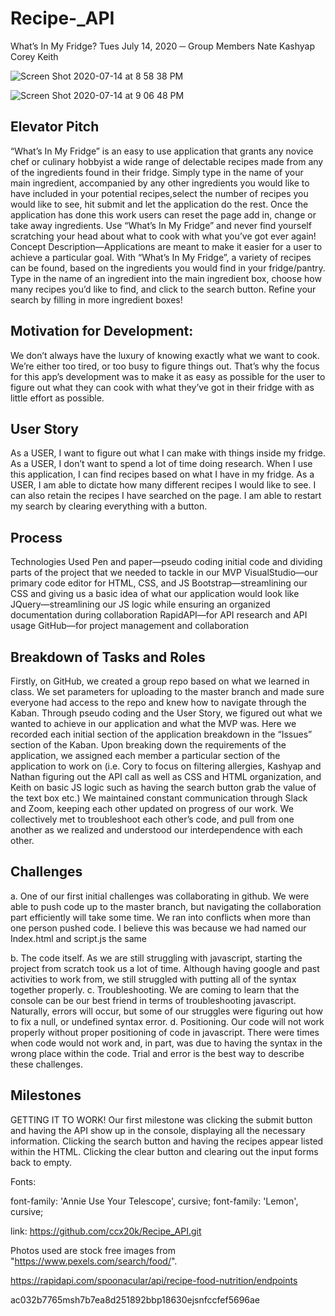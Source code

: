 # Recipe-_API
What’s In My Fridge?
Tues July 14, 2020
─
Group Members
Nate
Kashyap
Corey
Keith

![Screen Shot 2020-07-14 at 8 58 38 PM](https://user-images.githubusercontent.com/63524583/87491017-0fce1b80-c615-11ea-9721-8fa11553f3a4.png)

![Screen Shot 2020-07-14 at 9 06 48 PM](https://user-images.githubusercontent.com/63524583/87491408-0b563280-c616-11ea-84c5-9a681b9dd331.png)

## Elevator Pitch
“What’s In My Fridge” is an easy to use application that grants any novice chef or culinary hobbyist a wide range of delectable recipes made from any of the ingredients found in their fridge.  Simply type in the name of your main ingredient, accompanied by any other ingredients you would like to have included in your potential recipes,select the number of recipes you would like to see, hit submit and let the application do the rest.  Once the application has done this work users can reset the page add in, change or take away ingredients.  Use “What’s In My Fridge” and never find yourself scratching your head about what to cook with what you’ve got ever again!
Concept
Description—Applications are meant to make it easier for a user to achieve a particular goal. With “What’s In My Fridge”, a variety of recipes can be found, based on the ingredients you would find in your fridge/pantry.  Type in the name of an ingredient into the main ingredient box, choose how many recipes you’d like to find, and click to the search button. Refine your search by filling in more ingredient boxes!



## Motivation for Development:
We don’t always have the luxury of knowing exactly what we want to cook.  We’re either too tired, or too busy to figure things out.  That’s why the focus for this app’s development was to make it as easy as possible for the user to figure out what they can cook with what they’ve got in their fridge with as little effort as possible.



## User Story
As a USER, I want to figure out what I can make with things inside my fridge.
As a USER, I don’t want to spend a lot of time doing research.
When I use this application, I can find recipes based on what I have in my fridge.
As a USER,  I am  able to dictate how many different recipes I would like to see.
I can also retain the recipes I have searched on the page.
I am able to restart my search by clearing everything with a button. 




## Process
Technologies Used
Pen and paper—pseudo coding initial code and dividing parts of the project that we needed to tackle in our MVP
VisualStudio—our primary code editor for HTML, CSS, and JS
Bootstrap—streamlining our CSS and giving us a basic idea of what our application would look like
JQuery—streamlining our JS logic while ensuring an organized documentation during collaboration
RapidAPI—for API research and API usage
GitHub—for project management and collaboration


## Breakdown of Tasks and Roles
Firstly, on GitHub, we created a group repo based on what we learned in class.  We set parameters for uploading to the master branch and made sure everyone had access to the repo and knew how to navigate through the Kaban. 
Through pseudo coding and the User Story, we figured out what we wanted to achieve in our application and what the MVP was. Here we recorded each initial section of the application breakdown in the “Issues” section of the Kaban. 
Upon breaking down the requirements of the application, we assigned each member a particular section of the application to work on (i.e. Cory to focus on filtering allergies, Kashyap and Nathan figuring out the API call as well as CSS and HTML organization, and Keith on basic JS logic such as having the search button grab the value of the text box etc.)
We maintained constant communication through Slack and Zoom, keeping each other updated on progress of our work.  We collectively met to troubleshoot each other’s code, and pull from one another as we realized and understood our interdependence with each other.


## Challenges

a. One of our first initial challenges was collaborating in github. We were able to push code up to the master branch, but navigating the collaboration part efficiently will take some time. We ran into conflicts when more than one person pushed code. I believe this was because we had named our Index.html and script.js the same

b. The code itself.  As we are still struggling with javascript, starting the project from scratch took us a lot of time. Although having google and past activities to work from, we still struggled with putting all of the syntax together properly. 
c. Troubleshooting. We are coming to learn that the console can be our best friend in terms of troubleshooting javascript. Naturally, errors will occur, but some of our struggles were figuring out how to fix a null, or undefined syntax error. 
d. Positioning. Our code will not work properly without proper positioning of code in javascript.  There were times when code would not work and, in part, was due to having the syntax in the wrong place within the code. Trial and error is the best way to describe these challenges. 




## Milestones
GETTING IT TO WORK!
Our first milestone was clicking the submit button and having the API show up in the console, displaying all the necessary information.
Clicking the search button and having the recipes appear listed within the HTML.
Clicking the clear button and clearing out the input forms back to empty.

Fonts: <link href="https://fonts.googleapis.com/css2?family=Annie+Use+Your+Telescope&family=Lemon&display=swap" rel="stylesheet">

font-family: 'Annie Use Your Telescope', cursive;
font-family: 'Lemon', cursive;

link: https://github.com/ccx20k/Recipe_API.git

Photos used are stock free images from "https://www.pexels.com/search/food/".

https://rapidapi.com/spoonacular/api/recipe-food-nutrition/endpoints

ac032b7765msh7b7ea8d251892bbp18630ejsnfccfef5696ae
